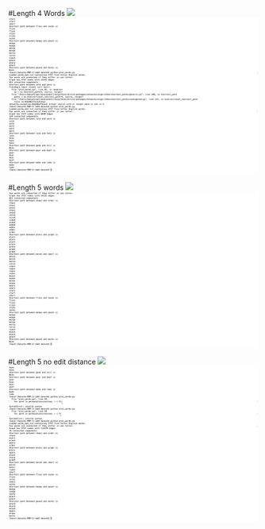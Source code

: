 #Length 4 Words
![](images/words4.png)
![](images/4output.png)

#Length 5 words
![](images/words5.png)
![](images/5output.png)

#Length 5 no edit distance
![](images/5editcode.png)
![](images/5edit.png)